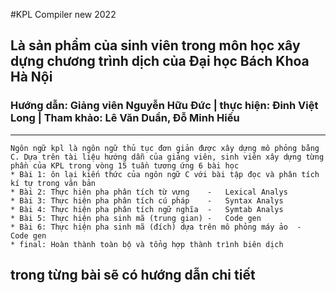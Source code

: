 #KPL Compiler new 2022
## Là sản phẩm của sinh viên trong môn học xây dựng chương trình dịch của Đại học Bách Khoa Hà Nội
### Hướng dẫn: Giảng viên Nguyễn Hữu Đức | thực hiện: Đinh Việt Long | Tham khảo: Lê Văn Duẩn, Đỗ Minh Hiếu
***
    Ngôn ngữ kpl là ngôn ngữ thủ tục đơn giản được xây dựng mô phỏng bằng C. Dựa trên tài liệu hướng dẫn của giảng viên, sinh viên xây dựng từng phần của KPL trong vòng 15 tuần tương ứng 6 bài học
    * Bài 1: ôn lại kiến thức của ngôn ngữ C với bài tập đọc và phân tích kí tự trong văn bản
    * Bài 2: Thực hiện pha phân tích từ vựng    -   Lexical Analys
    * Bài 3: Thực hiện pha phân tích cú pháp    -   Syntax Analys
    * Bài 4: Thực hiện pha phân tích ngữ nghĩa  -   Symtab Analys
    * Bài 5: Thực hiện pha sinh mã (trung gian) -   Code gen
    * Bài 6: Thực hiện pha sinh mã (đích) dựa trên mô phỏng máy ảo  -   Code gen
    * final: Hoàn thành toàn bộ và tổng hợp thành trình biên dịch 

## trong từng bài sẽ có hướng dẫn chi tiết
